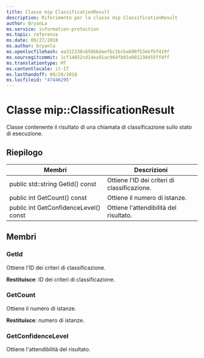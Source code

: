 ```yaml
---
title: Classe mip ClassificationResult
description: Riferimento per la classe mip ClassificationResult
author: BryanLa
ms.service: information-protection
ms.topic: reference
ms.date: 09/27/2018
ms.author: bryanla
ms.openlocfilehash: ea312330c656b6daefbc1bcba690f53ebfbf419f
ms.sourcegitcommit: 1cf14852cd14ea91ac964fb03a901238455ffdff
ms.translationtype: HT
ms.contentlocale: it-IT
ms.lasthandoff: 09/28/2018
ms.locfileid: "47446295"
---
```

# <a name="class-mipclassificationresult"></a>Classe mip::ClassificationResult 
Classe contenente il risultato di una chiamata di classificazione sullo stato di esecuzione.
  
## <a name="summary"></a>Riepilogo
 Membri                        | Descrizioni                                
--------------------------------|---------------------------------------------
 public std::string GetId() const  |  Ottiene l'ID dei criteri di classificazione.
 public int GetCount() const  |  Ottiene il numero di istanze.
 public int GetConfidenceLevel() const  |  Ottiene l'attendibilità del risultato.
  
## <a name="members"></a>Membri
  
### <a name="getid"></a>GetId
Ottiene l'ID dei criteri di classificazione.

  
**Restituisce**: ID dei criteri di classificazione.
  
### <a name="getcount"></a>GetCount
Ottiene il numero di istanze.

  
**Restituisce**: numero di istanze.
  
### <a name="getconfidencelevel"></a>GetConfidenceLevel
Ottiene l'attendibilità del risultato.